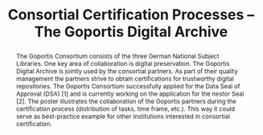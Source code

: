 ---
abstract: The Goportis Consortium consists of the three German National Subject Libraries.
  One key area of collaboration is digital preservation. The Goportis Digital Archive
  is jointly used by the consortial partners. As part of their quality management
  the partners strive to obtain certifications for trustworthy digital repositories.
  The Goportis Consortium successfully applied for the Data Seal of Approval (DSA)
  [1] and is currently working on the application for the nestor Seal [2]. The poster
  illustrates the collaboration of the Goportis partners during the certification
  process (distribution of tasks, time frame, etc.). This way it could serve as best-practice
  example for other institutions interested in consortial certification.
creators:
- Friese, Yvonne
- Bähr, Thomas
- Schwab, Franziska
- Gerdes, Thomas
date: null
document_url: https://services.phaidra.univie.ac.at/api/object/o:502854/download
grand_parent: iPRES
institutions: []
keywords: []
landing_page_url: https://phaidra.univie.ac.at/o:502854
language: eng
layout: publication
license: CC BY-NC-SA 3.0 AT
notes_url: null
parent: iPRES 2016
presentation_url: null
publication_type: poster
size: 45529
source_name: iPRES
title: Consortial Certification Processes – The Goportis Digital Archive
year: 2016
---